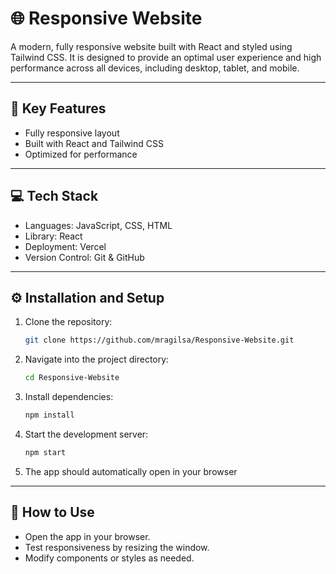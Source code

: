 # 🌐 Responsive Website

A modern, fully responsive website built with React and styled using Tailwind CSS. It is designed to provide an optimal user experience and high performance across all devices, including desktop, tablet, and mobile.

---

## 🔑 Key Features

- Fully responsive layout
- Built with React and Tailwind CSS
- Optimized for performance

---

## 💻 Tech Stack

- Languages: JavaScript, CSS, HTML  
- Library: React  
- Deployment: Vercel  
- Version Control: Git & GitHub

---

## ⚙️ Installation and Setup

1. Clone the repository:
   ``` bash
   git clone https://github.com/mragilsa/Responsive-Website.git  

2. Navigate into the project directory:
   ``` bash
   cd Responsive-Website

3. Install dependencies:
   ``` bash
   npm install

4. Start the development server:
   ``` bash
   npm start  

4. The app should automatically open in your browser

---

## 📘 How to Use

- Open the app in your browser.
- Test responsiveness by resizing the window.
- Modify components or styles as needed.

